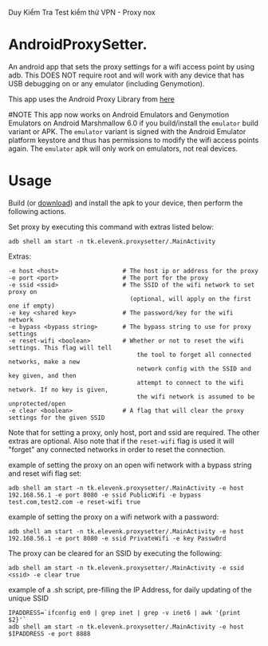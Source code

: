 Duy Kiểm Tra Test kiểm thử VPN - Proxy nox 

# AndroidProxySetter.

An android app that sets the proxy settings for a wifi access point by using adb.
This DOES NOT require root and will work with any device that has USB debugging on or any emulator (including Genymotion).

This app uses the Android Proxy Library from [here](https://github.com/shouldit/android-proxy/tree/master/android-proxy-library)

#NOTE
This app now works on Android Emulators and Genymotion Emulators on Android Marshmallow 6.0 if you build/install the `emulator` build variant or APK.
The `emulator` variant is signed with the Android Emulator platform keystore and thus has permissions to modify the wifi access points again.
The `emulator` apk will only work on emulators, not real devices.

# Usage

Build (or [download](https://github.com/jpkrause/AndroidProxySetter/releases)) and install the apk to your device, then perform the following actions. 

Set proxy by executing this command with extras listed below:

	adb shell am start -n tk.elevenk.proxysetter/.MainActivity
	
Extras:

	-e host <host>					# The host ip or address for the proxy
	-e port <port>					# The port for the proxy
	-e ssid <ssid>					# The SSID of the wifi network to set proxy on
									  (optional, will apply on the first one if empty)
	-e key <shared key>				# The password/key for the wifi network
	-e bypass <bypass string>		# The bypass string to use for proxy settings
	-e reset-wifi <boolean>			# Whether or not to reset the wifi settings. This flag will tell
										the tool to forget all connected networks, make a new
										network config with the SSID and key given, and then
										attempt to connect to the wifi network. If no key is given,
										the wifi network is assumed to be unprotected/open
	-e clear <boolean>				# A flag that will clear the proxy settings for the given SSID
	
Note that for setting a proxy, only host, port and ssid are required. The other extras are optional.
Also note that if the `reset-wifi` flag is used it will "forget" any connected networks in order to reset the connection.
    
example of setting the proxy on an open wifi network with a bypass string and reset wifi flag set:

	adb shell am start -n tk.elevenk.proxysetter/.MainActivity -e host 192.168.56.1 -e port 8080 -e ssid PublicWifi -e bypass test.com,test2.com -e reset-wifi true
	
example of setting the proxy on a wifi network with a password:

	adb shell am start -n tk.elevenk.proxysetter/.MainActivity -e host 192.168.56.1 -e port 8080 -e ssid PrivateWifi -e key Passw0rd

The proxy can be cleared for an SSID by executing the following:

	adb shell am start -n tk.elevenk.proxysetter/.MainActivity -e ssid <ssid> -e clear true
	
example of a .sh script, pre-filling the IP Address, for daily updating of the unique SSID
	
	IPADDRESS=`ifconfig en0 | grep inet | grep -v inet6 | awk '{print $2}'`
	adb shell am start -n tk.elevenk.proxysetter/.MainActivity -e host $IPADDRESS -e port 8888
